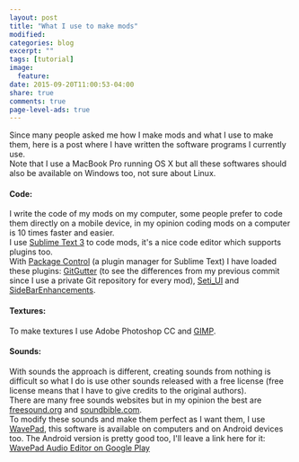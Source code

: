 ```yaml
---
layout: post
title: "What I use to make mods"
modified:
categories: blog
excerpt: ""
tags: [tutorial]
image:
  feature:
date: 2015-09-20T11:00:53-04:00
share: true
comments: true
page-level-ads: true
---
```


Since many people asked me how I make mods and what I use to make them, here is a post where I have written the software programs I currently use.<br>
Note that I use a MacBook Pro running OS X but all these softwares should also be available on Windows too, not sure about Linux.

#### Code:

I write the code of my mods on my computer, some people prefer to code them directly on a mobile device, in my opinion coding mods on a computer is 10 times faster and easier.<br>
I use [Sublime Text 3](http://www.sublimetext.com/3) to code mods, it's a nice code editor which supports plugins too.<br>
With [Package Control](https://packagecontrol.io/installation) (a plugin manager for Sublime Text) I have loaded these plugins: [GitGutter](https://packagecontrol.io/packages/GitGutter) (to see the differences from my previous commit since I use a private Git repository for every mod), [Seti_UI](https://packagecontrol.io/packages/Seti_UI) and [SideBarEnhancements](https://packagecontrol.io/packages/SideBarEnhancements).

#### Textures:

To make textures I use Adobe Photoshop CC and [GIMP](http://www.gimp.org/).

#### Sounds:

With sounds the approach is different, creating sounds from nothing is difficult so what I do is use other sounds released with a free license (free license means that I have to give credits to the original authors).<br>
There are many free sounds websites but in my opinion the best are [freesound.org](https://freesound.org/) and [soundbible.com](http://soundbible.com/).<br>
To modify these sounds and make them perfect as I want them, I use [WavePad](http://www.nch.com.au/wavepad/index.html), this software is available on computers and on Android devices too. The Android version is pretty good too, I'll leave a link here for it: [WavePad Audio Editor on Google Play](https://play.google.com/store/apps/details?id=com.nchsoftware.pocketwavepad_free)

